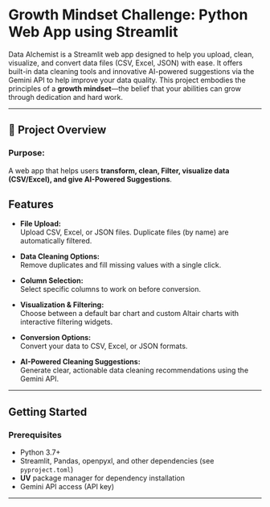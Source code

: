 # Growth Mindset Challenge: Python Web App using Streamlit

Data Alchemist is a Streamlit web app designed to help you upload, clean, visualize, and convert data files (CSV, Excel, JSON) with ease. It offers built-in data cleaning tools and innovative AI-powered suggestions via the Gemini API to help improve your data quality. This project embodies the principles of a **growth mindset**—the belief that your abilities can grow through dedication and hard work.


---

## 📌 Project Overview  

### **Purpose:**  
A web app that helps users **transform, clean, Filter, visualize data (CSV/Excel), and give AI-Powered Suggestions**.

## Features

- **File Upload:**  
  Upload CSV, Excel, or JSON files. Duplicate files (by name) are automatically filtered.

- **Data Cleaning Options:**  
  Remove duplicates and fill missing values with a single click.

- **Column Selection:**  
  Select specific columns to work on before conversion.

- **Visualization & Filtering:**  
  Choose between a default bar chart and custom Altair charts with interactive filtering widgets.

- **Conversion Options:**  
  Convert your data to CSV, Excel, or JSON formats.

- **AI-Powered Cleaning Suggestions:**  
  Generate clear, actionable data cleaning recommendations using the Gemini API.

---

## Getting Started

### Prerequisites

- Python 3.7+
- Streamlit, Pandas, openpyxl, and other dependencies (see `pyproject.toml`)
- **UV** package manager for dependency installation
- Gemini API access (API key)
---
